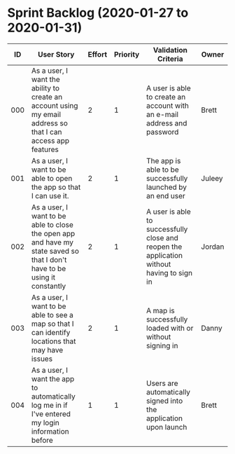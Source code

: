 # Sprint Backlog (2020-01-27 to 2020-01-31)

| ID | User Story | Effort | Priority | Validation Criteria | Owner |
|----|------------|--------|----------|---------------------|-------|
|000 |As a user, I want the ability to create an account using my email address so that I can access app features|2|1|A user is able to create an account with an e-mail address and password|Brett|
|001 |As a user, I want to be able to open the app so that I can use it.|2|1|The app is able to be successfully launched by an end user|Juleey|
|002 |As a user, I want to be able to close the open app and have my state saved so that I don't have to be using it constantly|2|1|A user is able to successfully close and reopen the application without having to sign in|Jordan|
|003 |As a user, I want to be able to see a map so that I can identify locations that may have issues|2|1|A map is successfully loaded with or without signing in|Danny|
|004 |As a user, I want the app to automatically log me in if I've entered my login information before|1|1|Users are automatically signed into the application upon launch|Brett|
